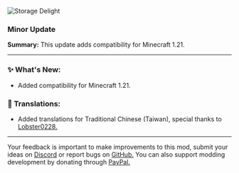 ![Storage Delight](https://cdn.modrinth.com/data/LTTvOp5L/images/2b37126dcef53cff8488de1a496c013b90103075.png)

### Minor Update

**Summary:** This update adds compatibility for Minecraft 1.21.

***

### ✨ What's New:

- Added compatibility for Minecraft 1.21.

### 📝 Translations:

- Added translations for Traditional Chinese (Taiwan), special thanks to [Lobster0228.](https://github.com/Lobster0228)

***

Your feedback is important to make improvements to this mod, submit your ideas on [Discord](https://discord.gg/yweZ2agkDw) or report bugs on [GitHub.](https://github.com/axperty/storagedelight)
You can also support modding development by donating through [PayPal.](https://paypal.me/kevgelhorn)